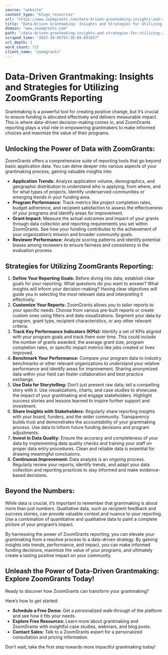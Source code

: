 ```yaml
---
source: "website"
content_type: "blogs_resources"
url: "https://www.zoomgrants.com/data-driven-grantmaking-insights-and-strategies-for-utilizing-zoomgrants-reporting/"
title: "Data-Driven Grantmaking: Insights and Strategies for Utilizing ZoomGrants Reporting"
domain: "www.zoomgrants.com"
path: "/data-driven-grantmaking-insights-and-strategies-for-utilizing-zoomgrants-reporting/"
scraped_time: "2025-10-05T03:36:09.891957"
url_depth: 1
word_count: 732
client_name: "zoomgrants"
---
```


# Data-Driven Grantmaking: Insights and Strategies for Utilizing ZoomGrants Reporting

Grantmaking is a powerful tool for creating positive change, but it’s crucial to ensure funding is allocated effectively and delivers measurable impact. This is where data-driven decision-making comes in, and ZoomGrants reporting plays a vital role in empowering grantmakers to make informed choices and maximize the value of their programs.

## Unlocking the Power of Data with ZoomGrants:

ZoomGrants offers a comprehensive suite of reporting tools that go beyond basic application data. You can delve deeper into various aspects of your grantmaking process, gaining valuable insights into:

* **Application Trends:** Analyze application volume, demographics, and geographic distribution to understand who is applying, from where, and for what types of projects. Identify underserved communities or emerging trends in your funding area.
* **Program Performance:** Track metrics like project completion rates, budget adherence, and recipient satisfaction to assess the effectiveness of your programs and identify areas for improvement.
* **Grant Impact:** Measure the actual outcomes and impact of your grants through data collection and reporting requirements you set within ZoomGrants. See how your funding contributes to the achievement of your organization’s mission and broader community goals.
* **Reviewer Performance:** Analyze scoring patterns and identify potential biases among reviewers to ensure fairness and consistency in the evaluation process.

## Strategies for Utilizing ZoomGrants Reporting:

1. **Define Your Reporting Goals:** Before diving into data, establish clear goals for your reporting. What questions do you want to answer? What insights will inform your decision-making? Having clear objectives will guide you in selecting the most relevant data and interpreting it effectively.
2. **Customize Your Reports:** ZoomGrants allows you to tailor reports to your specific needs. Choose from various pre-built reports or create custom ones using filters and data visualizations. Segment your data by program, grant type, recipient characteristics, or any other relevant criteria.
3. **Track Key Performance Indicators (KPIs):** Identify a set of KPIs aligned with your program goals and track them over time. This could include the number of grants awarded, the average grant size, program completion rates, or specific impact metrics like jobs created or lives improved.
4. **Benchmark Your Performance:** Compare your program data to industry benchmarks or other relevant organizations to understand your relative performance and identify areas for improvement. Sharing anonymized data within your field can foster collaboration and best practice exchange.
5. **Use Data for Storytelling:** Don’t just present raw data; tell a compelling story with it. Use visualizations, charts, and case studies to showcase the impact of your grantmaking and engage stakeholders. Highlight success stories and lessons learned to inspire further support and investment.
6. **Share Insights with Stakeholders:** Regularly share reporting insights with your board, funders, and the wider community. Transparency builds trust and demonstrates the accountability of your grantmaking process. Use data to inform future funding decisions and program adjustments.
7. **Invest in Data Quality:** Ensure the accuracy and completeness of your data by implementing data quality checks and training your staff on proper data entry procedures. Clean and reliable data is essential for drawing meaningful conclusions.
8. **Continuous Improvement:** Data analysis is an ongoing process. Regularly review your reports, identify trends, and adapt your data collection and reporting practices to stay informed and make evidence-based decisions.

## Beyond the Numbers:

While data is crucial, it’s important to remember that grantmaking is about more than just numbers. Qualitative data, such as recipient feedback and success stories, can provide valuable context and nuance to your reporting. Use a combination of quantitative and qualitative data to paint a complete picture of your program’s impact.

By harnessing the power of ZoomGrants reporting, you can elevate your grantmaking from a reactive process to a data-driven strategy. By gaining insights into trends, performance, and impact, you can make informed funding decisions, maximize the value of your programs, and ultimately create a lasting positive impact on your community.

## Unleash the Power of Data-Driven Grantmaking: Explore ZoomGrants Today!

Ready to discover how ZoomGrants can transform your grantmaking?

Here’s how to get started:

* **Schedule a Free Demo:** Get a personalized walk-through of the platform and see how it fits your needs.
* **Explore Free Resources:** Learn more about grantmaking and ZoomGrants with insightful case studies, webinars, and blog posts.
* **Contact Sales:** Talk to a ZoomGrants expert for a personalized consultation and pricing information.

Don’t wait, take the first step towards more impactful grantmaking today!